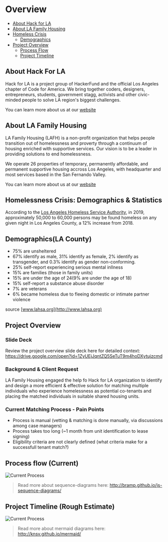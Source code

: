 # Overview

- [About Hack for LA](./#hackforla)
- [About LA Family Housing](./#lafamilyhousing)
- [Homeless Crisis](./#homelesscrisis)
  - [Demographics](./#demographics)
- [Project Overview](./#projectoverview)
  - [Process Flow](./#processflow)
  - [Project Timeline](./#projecttimeline)

## About Hack For LA

Hack for LA is a project group of HackerFund and the official Los Angeles chapter of Code for America. We bring together coders, designers, entrepreneurs, students, government stagg, activists and other civic-minded people to solve LA region's biggest challenges.

You can learn more about us at our [website](https://www.hackforla.org)

## About LA Family Housing

LA Family Housing \(LAFH\) is a non-profit organization that helps people transition out of homelessness and proverty through a continuum of housing enriched with supportive services. Our vision is to be a leader in providing solutions to end homelessness.

We operate 26 properties of temporary, permanently affordable, and permanent supportive housing accross Los Angeles, with headquarter and most services based in the San Fernando Valley.

You can learn more about us at our [website](https:/lafh.org)

## Homelessness Crisis: Demographics & Statistics

According to the [Los Angeles Homeless Service Authority](https://www.lahsa.org/), in 2019, approximately 50,000 to 60,000 persons may be found homeless on any given night in Los Angeles County, a 12% increase from 2018.

## Demographics\(LA County\)

- 75% are unsheltered
- 67% identify as male, 31% identify as female, 2% identify as transgender, and 0.3% identify as gender non-conforming.
- 25% self-report experiencing serious mental inllness
- 15% are families \(those in family units\)
- 15% are under the age of 24\(9% are under the age of 18\)
- 15% self-report a substance abuse disorder
- 7% are veterans
- 6% became homeless due to fleeing domestic or intimate partner violence

source [www.lahsa.org](http://www.lahsa.org)

## Project Overview <a name="projectoverview"></a>

### Slide Deck

Review the project overview slide deck here for detailed context: https://drive.google.com/open?id=1ZyUEjJqntZQ5SeTuT9m4hoDXytujzcmd

### Background & Client Request

LA Family Housing engaged the help fo Hack for LA organization to identify and design a more efficient & effective solution for matching multiple individuals who experience homelessness as potential co-tenants and placing the matched individuals in suitable shared housing units.

### Current Matching Process - Pain Points

- Process is manual (vetting & matching is done manually, via discussions among case managers)
- Process takes too long (~1 month from unit identification to lease signing)
- Eligibility criteria are not clearly defined (what criteria make for a successfull tenant match?)

## Process flow (Current) <a name="processflow"></a>

![Current Process](https://github.com/hackforla/shared-housing/blob/master/public/CurrentProcess.png)

> Read more about sequence-diagrams here: http://bramp.github.io/js-sequence-diagrams/

## Project Timeline (Rough Estimate) <a name="projecttimeline"></a>

![Current Process](https://github.com/hackforla/shared-housing/blob/master/public/ProjectTimeline.png)

> Read more about mermaid diagrams here: http://knsv.github.io/mermaid/
